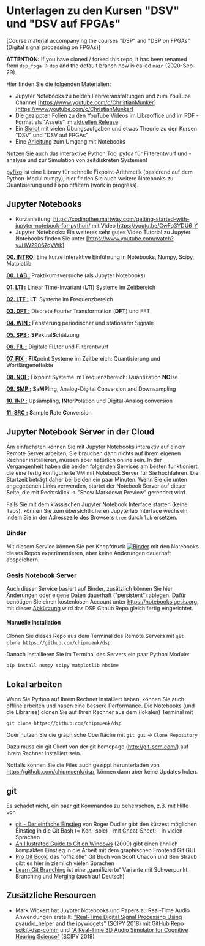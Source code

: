 # Unterlagen zu den Kursen "DSV" und "DSV auf FPGAs" 
[Course material accompanying the courses "DSP" and "DSP on FPGAs" (Digital signal processing on FPGAs)]

**ATTENTION:** If you have cloned / forked this repo, it has been renamed from `dsp_fpga` -> `dsp` and the default branch now is called `main` (2020-Sep-29).

Hier finden Sie die folgenden Materialien:
* Jupyter Notebooks zu beiden Lehrveranstaltungen und zum YouTube Channel [https://www.youtube.com/c/ChristianMunker](https://www.youtube.com/c/ChristianMunker)
* Die gezippten Folien zu den YouTube Videos im Libreoffice und im PDF - Format als "Assets" im [aktuellen Release](https://github.com/chipmuenk/dsp/releases/tag/2020ss.2)
* Ein [Skript](docs/DSV_FPGA_Muenker_Skript.pdf) mit vielen Übungsaufgaben und etwas Theorie zu den Kursen "DSV" und "DSV auf FPGAs"
* Eine [Anleitung](docs/2020-DSP_Notebooks) zum Umgang mit Notebooks

Nutzen Sie auch das interaktive Python Tool [pyfda](https://github.com/chipmuenk/pyfda) für Filterentwurf und -analyse und zur Simulation von zeitdiskreten Systemen!

[pyfixp](https://github.com/chipmuenk/pyfixp) ist eine Library für schnelle Fixpoint-Arithmetik (basierend auf dem Python-Modul numpy), hier finden Sie auch weitere Notebooks zu Quantisierung und Fixpointfiltern (work in progress).

## Jupyter Notebooks
* Kurzanleitung: https://codingthesmartway.com/getting-started-with-jupyter-notebook-for-python/ mit Video https://youtu.be/CwFq3YDU6_Y
* Jupyter Notebooks: Ein weiteres sehr gutes Video Tutorial zu Jupyter Notebooks finden Sie unter [https://www.youtube.com/watch?v=HW29067qVWk]

**[00. INTRO:](notebooks/00_Intro/_index.ipynb)** Eine kurze interaktive Einführung in Notebooks, Numpy, Scipy, Matplotlib

**[00. LAB :](notebooks/00_LAB/_index.ipynb)** Praktikumsversuche (als Jupyter Notebooks)

**[01. LTI :](notebooks/01_LTI/_index.ipynb)** Linear Time-Invariant (**LTI**) Systeme im Zeitbereich

**[02. LTF :](notebooks/02_LTF/_index.ipynb)** **LT**I Systeme im **F**requenzbereich

**[03. DFT :](notebooks/03_DFT/_index.ipynb)** Discrete Fourier Transformation (**DFT**) und FFT

**[04. WIN :](notebooks/04_WIN/_index.ipynb)** Fensterung periodischer und stationärer Signale

**[05. SPS :](notebooks/05_SPS/_index.ipynb)** **SP**ektral**S**chätzung

**[06. FIL :](notebooks/06_FIL/_index.ipynb)** Digitale **FIL**ter und Filterentwurf

**[07. FIX :](notebooks/07_FIX/_index.ipynb)** **FIX**point Systeme im Zeitbereich: Quantisierung und Wortlängeneffekte

**[08. NOI :](notebooks/08_NOI/_index.ipynb)** Fixpoint Systeme im Frequenzbereich: Quantization **NOI**se

**[09. SMP :](notebooks/09_SMP/_index.ipynb)** **S**a**MP**ling, Analog-Digital Conversion and Downsampling

**[10. INP :](notebooks/10_INP/_index.ipynb)** Upsampling, **IN**ter**P**olation und Digital-Analog conversion

**[11. SRC :](notebooks/11_SRC/_index.ipynb)** **S**ample **R**ate **C**onversion

## Jupyter Notebook Server in der Cloud
Am einfachsten können Sie mit Jupyter Notebooks interaktiv auf einem Remote Server arbeiten, Sie brauchen dann nichts auf Ihrem eigenen Rechner installieren, müssen aber natürlich online sein. In der Vergangenheit haben die beiden folgenden Services am besten funktioniert, die eine fertig konfigurierte VM mit Notebook Server für Sie hochfahren. Die Startzeit beträgt daher bei beiden ein paar Minuten. Wenn Sie die unten angegebenen Links verwenden, startet der Notebook Server auf dieser Seite, die mit Rechtsklick -> "Show Markdown Preview" gerendert wird.

Falls Sie mit dem klassischen Jupyter Notebook Interface starten (keine Tabs), können Sie zum übersichtlicheren Jupyterlab Interface wechseln, indem Sie in der Adresszeile des Browsers `tree` durch `lab` ersetzen.

### Binder
Mit diesem Service können Sie per Knopfdruck [![Binder](https://mybinder.org/badge_logo.svg)](https://mybinder.org/v2/gh/chipmuenk/dsp/HEAD?urlpath=lab/tree/README.md) mit den Notebooks dieses Repos experimentieren, aber keine Änderungen dauerhaft abspeichern.

### Gesis Notebook Server
Auch dieser Service basiert auf Binder, zusätzlich können Sie hier Änderungen oder eigene Daten dauerhaft ("persistent") ablegen.
Dafür benötigen Sie einen kostenlosen Account unter https://notebooks.gesis.org, mit dieser [Abkürzung](http://notebooks.gesis.org/services/binder/v2/gh/chipmuenk/dsp/main?urlpath=lab/tree/README.md) wird das DSP Github Repo gleich fertig eingerichtet.

#### Manuelle Installation
Clonen Sie dieses Repo aus dem Terminal des Remote Servers mit `git clone https://github.com/chipmuenk/dsp`.

Danach installieren Sie im Terminal des Servers ein paar Python Module:

    pip install numpy scipy matplotlib nbdime

## Lokal arbeiten
Wenn Sie Python auf Ihrem Rechner installiert haben, können Sie auch offline arbeiten und haben eine bessere Performance. Die Notebooks (und die Libraries) clonen Sie auf Ihren Rechner aus dem (lokalen) Terminal mit 

    git clone https://github.com/chipmuenk/dsp
    
Oder nutzen Sie die graphische Oberfläche mit `git gui` -> `Clone Repository`
  
Dazu muss ein git Client von der git homepage (http://git-scm.com/) auf Ihrem Rechner installiert sein.

Notfalls können Sie die Files auch gezippt herunterladen von  https://github.com/chipmuenk/dsp, können dann aber keine Updates holen.


## git
Es schadet nicht, ein paar git Kommandos zu beherrschen, z.B. mit Hilfe von

* [git - Der einfache Einstieg](http://rogerdudler.github.io/git-guide/index.de.html) von Roger Dudler gibt den kürzest möglichen Einstieg in die Git Bash (= Kon-
sole) - mit Cheat-Sheet! - in vielen Sprachen
* [An Illustrated Guide to Git on Windows](http://nathanj.github.io/gitguide/tour.html) (2009) gibt einen ähnlich kompakten Einstieg in die Arbeit mit dem graphischen Frontend Git GUI
* [Pro Git Book](http://git-scm.com/book/de/v2), das "offizielle" Git Buch von Scott Chacon und Ben Straub gibt es hier in ziemlich vielen Sprachen
* [Learn Git Branching](https://learngitbranching.js.org?locale=de_DE) ist eine „gamifizierte“ Variante mit Schwerpunkt Branching und Merging (auch auf Deutsch)

## Zusätzliche Resourcen
* Mark Wickert hat Juypter Notebooks und Papers zu Real-Time Audio Anwendungen erstellt: ["Real-Time Digital Signal Processing Using pyaudio_helper and the ipywidgets"](https://conference.scipy.org/proceedings/scipy2018/pdfs/mark_wickert_250.pdf) (SCIPY 2018) mit GitHub Repo [scikit-dsp-comm](https://github.com/mwickert/scikit-dsp-comm) und ["A Real-Time 3D Audio Simulator for Cognitive Hearing Science"](http://conference.scipy.org/proceedings/scipy2019/mark_wickert.html) (SCIPY 2019)
